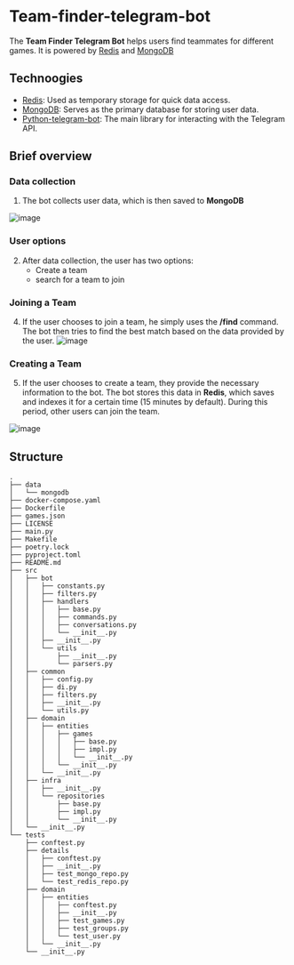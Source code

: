# Team-finder-telegram-bot
The __Team Finder Telegram Bot__ helps users find teammates for different games.
It is powered by [Redis](https://redis.io/)  and [MongoDB](https://www.mongodb.com/) 

## Technoogies
  - [Redis](https://redis.io/): Used as temporary storage for quick data access.
  - [MongoDB](https://www.mongodb.com/): Serves as the primary database for storing user data.
  - [Python-telegram-bot](https://python-telegram-bot.org/): The main library for interacting with the Telegram API.

## Brief overview
### Data collection
1. The bot collects user data, which is then saved to __MongoDB__

![image](https://github.com/user-attachments/assets/1b6c4cc6-4ffc-4178-9bf7-4434c2fadeb6)

### User options
2. After data collection, the user has two options:  
   - Create a team  
   - search for a team to join

### Joining a Team
4. If the user chooses to join a team, he simply uses the __/find__ command. The bot then tries to find the best match based on the data provided by the user.
![image](https://github.com/user-attachments/assets/d4dd9722-d2bb-493f-9403-989ff1f4a6cb)

### Creating a Team
5. If the user chooses to create a team, they provide the necessary information to the bot.
The bot stores this data in __Redis__, which saves and indexes it for a certain time
(15 minutes by default). During this period, other users can join the team.

![image](https://github.com/user-attachments/assets/191918f3-2616-462a-b099-ee5564a08d15)

## Structure
```
.
├── data
│   └── mongodb
├── docker-compose.yaml
├── Dockerfile
├── games.json
├── LICENSE
├── main.py
├── Makefile
├── poetry.lock
├── pyproject.toml
├── README.md
├── src
│   ├── bot
│   │   ├── constants.py
│   │   ├── filters.py
│   │   ├── handlers
│   │   │   ├── base.py
│   │   │   ├── commands.py
│   │   │   ├── conversations.py
│   │   │   └── __init__.py
│   │   ├── __init__.py
│   │   └── utils
│   │       ├── __init__.py
│   │       └── parsers.py
│   ├── common
│   │   ├── config.py
│   │   ├── di.py
│   │   ├── filters.py
│   │   ├── __init__.py
│   │   └── utils.py
│   ├── domain
│   │   ├── entities
│   │   │   ├── games
│   │   │   │   ├── base.py
│   │   │   │   ├── impl.py
│   │   │   │   └── __init__.py
│   │   │   └── __init__.py
│   │   └── __init__.py
│   ├── infra
│   │   ├── __init__.py
│   │   └── repositories
│   │       ├── base.py
│   │       ├── impl.py
│   │       └── __init__.py
│   └── __init__.py
└── tests
    ├── conftest.py
    ├── details
    │   ├── conftest.py
    │   ├── __init__.py
    │   ├── test_mongo_repo.py
    │   └── test_redis_repo.py
    ├── domain
    │   ├── entities
    │   │   ├── conftest.py
    │   │   ├── __init__.py
    │   │   ├── test_games.py
    │   │   ├── test_groups.py
    │   │   └── test_user.py
    │   └── __init__.py
    └── __init__.py
```
